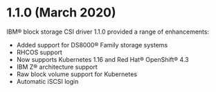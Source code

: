 # 1.1.0 \(March 2020\)

IBM® block storage CSI driver 1.1.0 provided a range of enhancements:

-   Added support for DS8000® Family storage systems
-   RHCOS support
-   Now supports Kubernetes 1.16 and Red Hat® OpenShift® 4.3
-   IBM Z® architecture support
-   Raw block volume support for Kubernetes
-   Automatic iSCSI login


